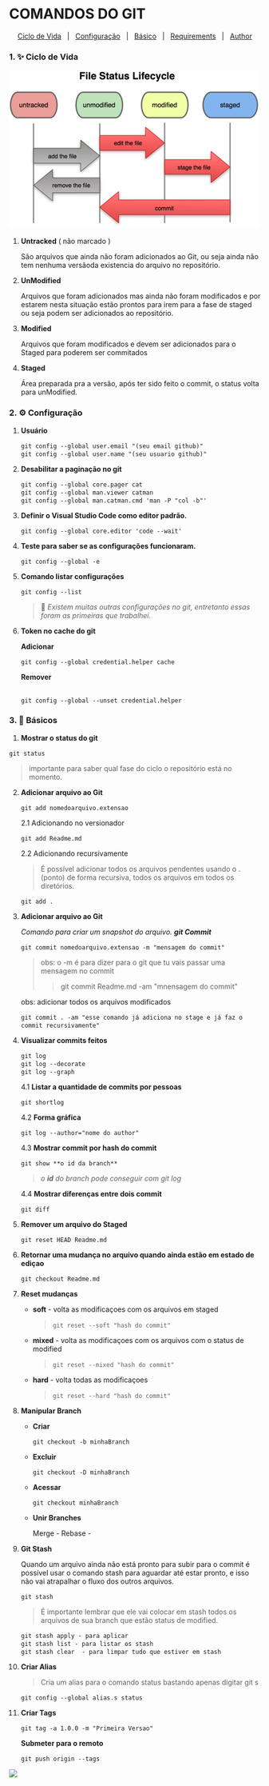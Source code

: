 # **COMANDOS DO GIT** #


<p align="center">
  <a href="#1-sparkles-ciclo-de-vida">Ciclo de Vida</a> &#xa0; | &#xa0; 
  <a href="#2-gear-configuração">Configuração</a> &#xa0; | &#xa0;
  <a href="#3-rocket-básicos">Básico</a> &#xa0; | &#xa0;
  <a href="#white_check_mark-requirements">Requirements</a> &#xa0; | &#xa0; 
  <a href="https://github.com/RicardoSantosSantana" target="_blank">Author</a>
</p>



### 1. :sparkles: Ciclo de Vida ### 

  >
  
  ![Ciclo de vida do Git](/assets/images/git_ciclo.vida.png "Ciclo de Vida do Git")

  1. **Untracked** ( não marcado ) 

      São arquivos que ainda não foram adicionados ao Git, ou seja ainda não tem nenhuma versãoda existencia do arquivo no repositório.


  2. **UnModified** 

      Arquivos que foram adicionados mas ainda não foram modificados e por estarem nesta situação estão prontos para irem para a fase de staged ou seja podem ser adicionados ao repositório.
    
  3. **Modified** 

      Arquivos que foram modificados e devem ser adicionados para o Staged para poderem ser commitados
    
  4. **Staged**

      Área preparada pra a versão, após ter sido feito o commit, o status volta para unModified.

### 2. :gear: Configuração ###
 
1. **Usuário** 
    >
    ~~~
    git config --global user.email "(seu email github)" 
    git config --global user.name "(seu usuario github)"
    ~~~

2. **Desabilitar a paginação no git** 
    >
    ~~~
    git config --global core.pager cat
    git config --global man.viewer catman
    git config --global man.catman.cmd 'man -P "col -b"'
    ~~~

3. **Definir o Visual Studio Code como editor padrão.**
    >
    ~~~
    git config --global core.editor 'code --wait'
    ~~~

4. **Teste para saber se as configurações funcionaram.**
    >
    ~~~
    git config --global -e
    ~~~

5. **Comando listar configurações**

    ~~~
    git config --list
    ~~~

    >**:eyes:**  *Existem muitas outras configurações no git, entretanto essas foram as primeiras que trabalhei.*

6. **Token no cache do git**
    >
    **Adicionar**
    >
    ~~~
    git config --global credential.helper cache
    ~~~
    __Remover__
    ~~~    
    
    git config --global --unset credential.helper
    ~~~

### 3. :rocket: Básicos ###
    
    
  1. **Mostrar o status do git** 
  
  ~~~	
  git status
  ~~~

  > importante para saber qual fase do ciclo o repositório está no momento.

  2. **Adicionar arquivo ao Git** 
      
      ~~~		
      git add nomedoarquivo.extensao
      ~~~

      2.1 Adicionando no versionador

        ~~~ 
        git add Readme.md 
        ~~~

        2.2 Adicionando recursivamente
        
        >

        >É possível adicionar todos os arquivos pendentes usando o .(ponto) de forma recursiva, todos os arquivos em todos os diretórios.
                
        ~~~
        git add .
        ~~~

  3. **Adicionar arquivo ao Git** 

      *Comando para criar um snapshot do arquivo. **git Commit***
      ~~~        
      git commit nomedoarquivo.extensao -m "mensagem do commit"
      ~~~

      >obs: o -m é para dizer para o git que tu vais passar uma mensagem no commit
      >>git commit Readme.md -am "mnensagem do commit" 

      obs: adicionar todos os arquivos modificados
      ~~~
      git commit . -am "esse comando já adiciona no stage e já faz o commit recursivamente"
      ~~~

  4. **Visualizar commits feitos** 

      ~~~
      git log	
      git log --decorate
      git log --graph
      ~~~
      4.1 **Listar a quantidade de commits por pessoas**

      ~~~
      git shortlog 
      ~~~

      4.2 **Forma gráfica**
      
      ~~~
      git log --author="nome do author"
      ~~~
  
      4.3 **Mostrar commit por hash do commit**
      
      ~~~
      git show **o id da branch**      
      ~~~
      >*o **id** do branch pode conseguir com git log*
      
      
      4.4 **Mostrar diferenças entre dois commit**
      
      ~~~
      git diff     
      ~~~

  5. **Remover um arquivo do Staged** 

        ~~~
        git reset HEAD Readme.md
        ~~~
  
  6. **Retornar  uma mudança no arquivo quando ainda estão em estado de ediçao** 

        ~~~
        git checkout Readme.md
        ~~~

  7. **Reset mudanças** 
        
        
        * **soft** - volta as modificaçoes com os arquivos em staged          
          
          >`git reset --soft "hash do commit"`
                  

        * **mixed** - volta as modificaçoes com os arquivos com o status de modified        
          >`git reset --mixed "hash do commit"`
        
        * **hard** - volta todas as modificaçoes
            >`git reset --hard "hash do commit"` 
        
  8. **Manipular Branch** 
      >

        * **Criar** 
          ~~~
          git checkout -b minhaBranch
          ~~~

        * **Excluir**
          ~~~
          git checkout -D minhaBranch
          ~~~
        
        * **Acessar**
          ~~~
          git checkout minhaBranch
          ~~~
        
        * **Unir Branches**

          Merge - 
          Rebase - 
    
      >
  9. **Git Stash** 
        >   
        Quando um arquivo ainda não está pronto para subir para o commit é possível usar o comando stash para aguardar até estar pronto, e isso não vai atrapalhar o fluxo dos outros arquivos.
        >
        ~~~
        git stash    
        ~~~

        > É importante lembrar que ele vai colocar em stash todos os arquivos de sua branch que estão status de modified.
  
        ~~~
        git stash apply - para aplicar 
        git stash list - para listar os stash
        git stash clear  - para limpar tudo que estiver em stash
        ~~~
  >
  10. **Criar Alias** 
        
        >

        > Cria um alias para o comando status bastando 		apenas digitar git s

        ~~~
        git config --global alias.s status 
        ~~~
  >
  11. **Criar Tags** 
      >
      ~~~
      git tag -a 1.0.0 -m "Primeira Versao"
      ~~~
      
      **Submeter para o remoto**
      
      ~~~
      git push origin --tags
      ~~~

<a href="https://github.com/RicardoSantosSantana">
  <img height="180em" src="https://github-readme-stats.vercel.app/api?username=RicardoSantosSantana&theme=dracula&show_icons=true" />
</a>
